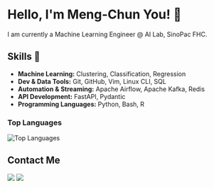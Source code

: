 # Hello, I'm Meng-Chun You! 👋

I am currently a Machine Learning Engineer @ AI Lab, SinoPac FHC.

## Skills 🔧

- **Machine Learning:** Clustering, Classification, Regression
- **Dev & Data Tools:** Git, GitHub, Vim, Linux CLI, SQL
- **Automation & Streaming:** Apache Airflow, Apache Kafka, Redis
- **API Development:** FastAPI, Pydantic
- **Programming Languages:** Python, Bash, R

### Top Languages
![Top Languages](https://github-readme-stats.vercel.app/api/top-langs/?username=MengChunYou&layout=compact&show_icons=true&include_all_commits=true&border_radius=15&hide_border=true&langs_count=8&hide=jupyter%20notebook)

## Contact Me

[<img src="https://img.shields.io/badge/Gmail-D14836?style=for-the-badge&logo=gmail&logoColor=white" />](mailto:angeladk394@gmail.com)
[<img src="https://img.shields.io/badge/LinkedIn-0077B5?style=for-the-badge&logo=linkedin&logoColor=white" />](https://www.linkedin.com/in/meng-chun-you)
